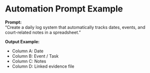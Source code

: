 # Automation Prompt Example

**Prompt:**  
“Create a daily log system that automatically tracks dates, events, and court-related notes in a spreadsheet.”  

**Output Example:**  
- Column A: Date  
- Column B: Event / Task  
- Column C: Notes  
- Column D: Linked evidence file
